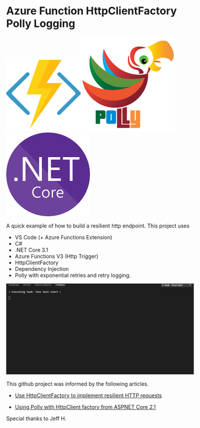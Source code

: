# Azure Function HttpClientFactory Polly Logging

![Azure Functions](https://raw.githubusercontent.com/Runamok81/AzureFunctionHttpClientFactoryPollyLogging/master/Images/azure-functions-logo-color-raster.png)![Polly](https://raw.githubusercontent.com/Runamok81/AzureFunctionHttpClientFactoryPollyLogging/master/Images/Polly-Logo%402x.png)![dotnetcore](https://raw.githubusercontent.com/Runamok81/AzureFunctionHttpClientFactoryPollyLogging/master/Images/dotnetcore.png)

A quick example of how to build a resilient http endpoint.  This project uses 

  - VS Code (+ Azure Functions Extension)
  - C#
  - .NET Core 3.1
  - Azure Functions V3 (Http Trigger)
  - HttpClientFactory 
  - Dependency Injection
  - Polly with exponential retries and retry logging.

![Example](https://raw.githubusercontent.com/Runamok81/AzureFunctionHttpClientFactoryPollyLogging/master/Images/VSCodeTerminalPollyLog.gif)

This github project was informed by the following articles.
- [Use HttpClientFactory to implement resilient HTTP requests](https://docs.microsoft.com/en-us/dotnet/architecture/microservices/implement-resilient-applications/use-httpclientfactory-to-implement-resilient-http-requests)

- [Using Polly with HttpClient factory from ASPNET Core 2.1](https://github.com/App-vNext/Polly/wiki/Polly-and-HttpClientFactory#using-polly-with-httpclient-factory-from-aspnet-core-21)

Special thanks to Jeff H.
